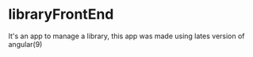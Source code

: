 # libraryFrontEnd
It's an app to manage a library, this app was made using lates version of angular(9)
